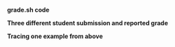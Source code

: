 **grade.sh code**


**Three different student submission and reported grade**


**Tracing one example from above**

